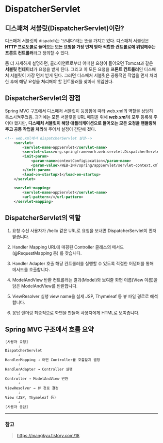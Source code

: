 # DispatcherServlet

## 디스패처 서블릿(DispatcherServlet)이란?

디스패처 서블릿의 dispatch는 '보내다'라는 뜻을 가지고 있다. 디스패처 서블릿은 **HTTP 프로토콜로 들어오는 모든 요청을 가장 먼저 받아 적합한 컨트롤로에 위임해주는 프론트 컨트롤러**라고 정의할 수 있다. 

좀 더 자세하게 설명하면, 클라이언트로부터 어떠한 요청이 들어오면 Tomcat과 같은 **서블릿 컨테이너**가 요청을 받게 된다. 그리고 이 모든 요청을 **프론트 컨트롤러**인 디스패처 서블릿이 가장 먼저 빋게 된다. 그러면 디스패처 서블릿은 공통적인 작업을 먼저 처리한 후에 해당 요청을 처리해야 할 컨트롤러를 찾아서 위임한다. 

## DispatcherServlet의 장점

Spring MVC 구조에서 디스패처 서블릿이 등장함에 따라 web.xml의 역할을 상당히 축소시켜주었음. 과거에는 모든 서블릿을 URL 매핑을 위해 ***web.xml***에 모두 등록해 주어야 했지만, **디스패처 서블릿이 해당 애플리케이션으로 들어오는 모든 요청을 핸들링해주고 공통 작업을 처리**해 주어서 설정이 간단해 졌다.

``` xml
<!-- web.xml에서 dispatcherServlet 설정-->
	<servlet>
		<servlet-name>appServlet</servlet-name>
		<servlet-class>org.springframework.web.servlet.DispatcherServlet</servlet-class>
		<init-param>
			<param-name>contextConfigLocation</param-name>
			<param-value>/WEB-INF/spring/appServlet/servlet-context.xml</param-value>
		</init-param>
		<load-on-startup>1</load-on-startup>
	</servlet>
		
	<servlet-mapping>
		<servlet-name>appServlet</servlet-name>
		<url-pattern>/</url-pattern>
	</servlet-mapping>
```


## DispatcherServlet의 역할

1. 요청 수신
사용자가 /hello 같은 URL로 요청을 보내면 DispatcherServlet이 먼저 받습니다.

2. Handler Mapping
URL에 매핑된 Controller 클래스의 메서드(@RequestMapping 등) 를 찾습니다.

3. Handler Adapter 호출
해당 컨트롤러를 실행할 수 있도록 적절한 어댑터를 통해 메서드를 호출합니다.

4. ModelAndView 반환
컨트롤러는 결과(Model)와 보여줄 화면 이름(View 이름)을 담은 ModelAndView를 반환합니다.

5. ViewResolver 실행
view name을 실제 JSP, Thymeleaf 등 뷰 파일 경로로 해석합니다.

6. 응답 렌더링
최종적으로 화면을 만들어 사용자에게 HTML로 보여줍니다.

## Spring MVC 구조에서 흐름 요약
```
[사용자 요청]
      ↓ 
DispatcherServlet
      ↓
HandlerMapping → 어떤 Controller를 호출할지 결정
      ↓ 
HandlerAdapter → Controller 실행
      ↓      
Controller → ModelAndView 반환
      ↓    
ViewResolver → 뷰 경로 결정
      ↓    
View (JSP, Thymeleaf 등)
      ↓     
[사용자 응답]
```

* * *

### 참고 
> https://mangkyu.tistory.com/18
